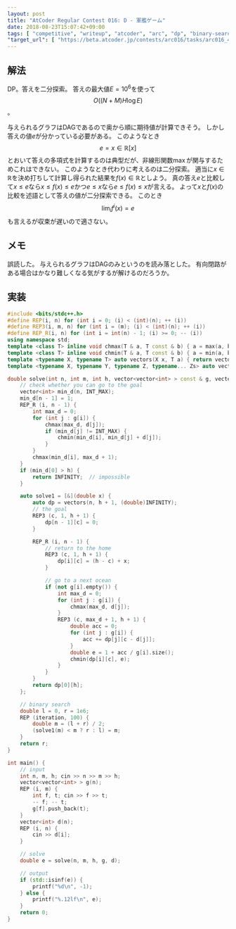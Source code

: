 ```yaml
---
layout: post
title: "AtCoder Regular Contest 016: D - 軍艦ゲーム"
date: 2018-08-23T15:07:42+09:00
tags: [ "competitive", "writeup", "atcoder", "arc", "dp", "binary-search", "expected-value", "graph", "dag", "fixed-point" ]
"target_url": [ "https://beta.atcoder.jp/contests/arc016/tasks/arc016_4" ]
---
```


## 解法

DP。答えを二分探索。
答えの最大値$E = 10^6$を使って $$O((N + M) H \log E)$$。

与えられるグラフはDAGであるので奥から順に期待値が計算できそう。
しかし答えの値$e$が分かっている必要がある。
このようなとき$$e = x \in \mathbb{R}[x]$$とおいて答えの多項式を計算するのは典型だが、非線形関数$\max$が関与するためこれはできない。
このようなとき代わりに考えるのは二分探索。
適当に$x \in \mathbb{R}$を決め打ちして計算し得られた結果を$f(x) \in \mathbb{R}$としよう。
真の答え$e$と比較して$x \le e$なら$x \le f(x) \le e$かつ$e \le x$なら$e \le f(x) \le x$が言える。
よって$x$と$f(x)$の比較を述語として答えの値が二分探索できる。
このとき$$\lim_i f^i(x) = e$$も言えるが収束が遅いので適さない。

## メモ

誤読した。
与えられるグラフはDAGのみというのを読み落とした。
有向閉路がある場合はかなり難しくなる気がするが解けるのだろうか。

## 実装

``` c++
#include <bits/stdc++.h>
#define REP(i, n) for (int i = 0; (i) < (int)(n); ++ (i))
#define REP3(i, m, n) for (int i = (m); (i) < (int)(n); ++ (i))
#define REP_R(i, n) for (int i = int(n) - 1; (i) >= 0; -- (i))
using namespace std;
template <class T> inline void chmax(T & a, T const & b) { a = max(a, b); }
template <class T> inline void chmin(T & a, T const & b) { a = min(a, b); }
template <typename X, typename T> auto vectors(X x, T a) { return vector<T>(x, a); }
template <typename X, typename Y, typename Z, typename... Zs> auto vectors(X x, Y y, Z z, Zs... zs) { auto cont = vectors(y, z, zs...); return vector<decltype(cont)>(x, cont); }

double solve(int n, int m, int h, vector<vector<int> > const & g, vector<int> const & d) {
    // check whether you can go to the goal
    vector<int> min_d(n, INT_MAX);
    min_d[n - 1] = 1;
    REP_R (i, n - 1) {
        int max_d = 0;
        for (int j : g[i]) {
            chmax(max_d, d[j]);
            if (min_d[j] != INT_MAX) {
                chmin(min_d[i], min_d[j] + d[j]);
            }
        }
        chmax(min_d[i], max_d + 1);
    }
    if (min_d[0] > h) {
        return INFINITY;  // impossible
    }

    auto solve1 = [&](double x) {
        auto dp = vectors(n, h + 1, (double)INFINITY);
        // the goal
        REP3 (c, 1, h + 1) {
            dp[n - 1][c] = 0;
        }

        REP_R (i, n - 1) {
            // return to the home
            REP3 (c, 1, h + 1) {
                dp[i][c] = (h - c) + x;
            }

            // go to a next ocean
            if (not g[i].empty()) {
                int max_d = 0;
                for (int j : g[i]) {
                    chmax(max_d, d[j]);
                }
                REP3 (c, max_d + 1, h + 1) {
                    double acc = 0;
                    for (int j : g[i]) {
                        acc += dp[j][c - d[j]];
                    }
                    double e = 1 + acc / g[i].size();
                    chmin(dp[i][c], e);
                }
            }
        }
        return dp[0][h];
    };

    // binary search
    double l = 0, r = 1e6;
    REP (iteration, 100) {
        double m = (l + r) / 2;
        (solve1(m) < m ? r : l) = m;
    }
    return r;
}

int main() {
    // input
    int n, m, h; cin >> n >> m >> h;
    vector<vector<int> > g(n);
    REP (i, m) {
        int f, t; cin >> f >> t;
        -- f; -- t;
        g[f].push_back(t);
    }
    vector<int> d(n);
    REP (i, n) {
        cin >> d[i];
    }

    // solve
    double e = solve(n, m, h, g, d);

    // output
    if (std::isinf(e)) {
        printf("%d\n", -1);
    } else {
        printf("%.12lf\n", e);
    }
    return 0;
}
```
